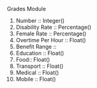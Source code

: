 Grades Module
1. Number :: Integer()
2. Disability Rate :: Percentage()
3. Female Rate :: Percentage()
4. Overtime Per Hour :: Float()
5. Benefit Range ::  
6. Education :: Float()
7. Food:: Float()
8. Transport :: Float()
9. Medical :: Float()
10. Mobile :: Float()	
